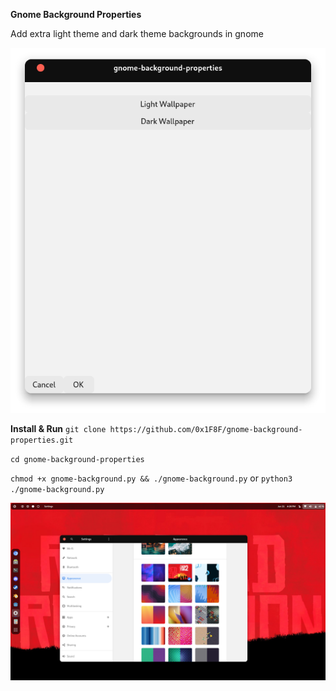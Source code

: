 **Gnome Background Properties**

Add extra light theme and dark theme backgrounds in gnome

![APP](https://github.com/0x1F8F/gnome-background-properties/blob/master/app.png)

**Install & Run**
`git clone https://github.com/0x1F8F/gnome-background-properties.git`

`cd gnome-background-properties`

`chmod +x gnome-background.py && ./gnome-background.py`
or
`python3 ./gnome-background.py`


![PREVIEW](https://github.com/0x1F8F/gnome-background-properties/blob/master/preview.png)